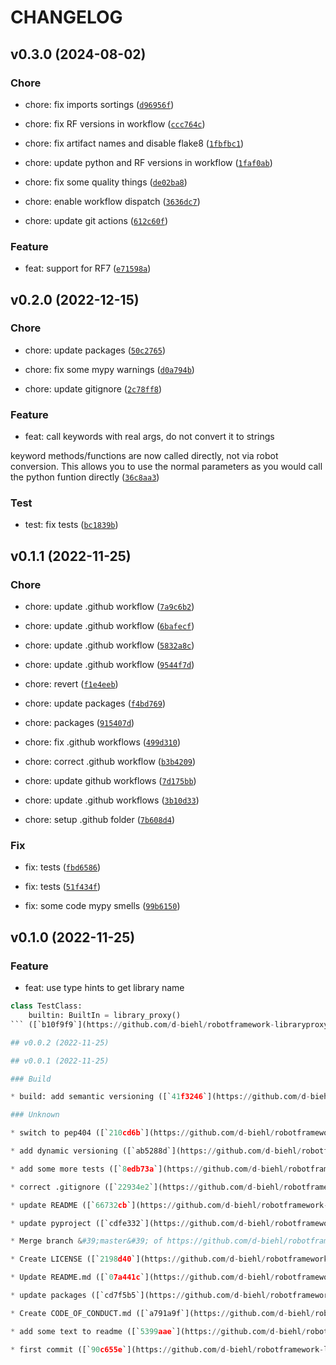 # CHANGELOG

## v0.3.0 (2024-08-02)

### Chore

* chore: fix imports sortings ([`d96956f`](https://github.com/d-biehl/robotframework-libraryproxy/commit/d96956fed755c7b834e4c668e05134503bd993a8))

* chore: fix RF versions in workflow ([`ccc764c`](https://github.com/d-biehl/robotframework-libraryproxy/commit/ccc764c37fc9ef858dab08e6374e25947cf658b7))

* chore: fix artifact names and disable flake8 ([`1fbfbc1`](https://github.com/d-biehl/robotframework-libraryproxy/commit/1fbfbc1a085639f8dec4b63c50e5bde7d732a7fe))

* chore: update python and RF versions in workflow ([`1faf0ab`](https://github.com/d-biehl/robotframework-libraryproxy/commit/1faf0ab71357a1eadd67bb6a3d2923226515a746))

* chore: fix some quality things ([`de02ba8`](https://github.com/d-biehl/robotframework-libraryproxy/commit/de02ba892ea71b5a10ff309d71cc28020749e3d8))

* chore: enable workflow dispatch ([`3636dc7`](https://github.com/d-biehl/robotframework-libraryproxy/commit/3636dc7d6ede8d26921bd855edfbc44aaf8b2410))

* chore: update git actions ([`612c60f`](https://github.com/d-biehl/robotframework-libraryproxy/commit/612c60fc638d960031a30f7ce2f21908673d745c))

### Feature

* feat: support for RF7 ([`e71598a`](https://github.com/d-biehl/robotframework-libraryproxy/commit/e71598a143b8c4abeb9d54bc1416151aca476d6f))

## v0.2.0 (2022-12-15)

### Chore

* chore: update packages ([`50c2765`](https://github.com/d-biehl/robotframework-libraryproxy/commit/50c2765a1bb455a9bfe23c7dadd789472addfbbb))

* chore: fix some mypy warnings ([`d0a794b`](https://github.com/d-biehl/robotframework-libraryproxy/commit/d0a794b409c569f03ab0d51b9a0152dfd45b4434))

* chore: update gitignore ([`2c78ff8`](https://github.com/d-biehl/robotframework-libraryproxy/commit/2c78ff888482261ef1bc06b8135e5d3e8394d28b))

### Feature

* feat: call keywords with real args, do not convert it to strings

keyword methods/functions are now called directly, not via robot conversion. This allows you to use the normal parameters as you would call the python funtion directly ([`36c8aa3`](https://github.com/d-biehl/robotframework-libraryproxy/commit/36c8aa3620b19f1d8ec4a07220382be944ca727d))

### Test

* test: fix tests ([`bc1839b`](https://github.com/d-biehl/robotframework-libraryproxy/commit/bc1839bfe5e85da4e17e1246ec90cf76cfc09646))

## v0.1.1 (2022-11-25)

### Chore

* chore: update .github workflow ([`7a9c6b2`](https://github.com/d-biehl/robotframework-libraryproxy/commit/7a9c6b27c868182a45865f51252f7bde850772c0))

* chore: update .github workflow ([`6bafecf`](https://github.com/d-biehl/robotframework-libraryproxy/commit/6bafecf767e3e0c8faf1682ddbb1219321ee250e))

* chore: update .github workflow ([`5832a8c`](https://github.com/d-biehl/robotframework-libraryproxy/commit/5832a8ca168caa56feb0b386b37fdeba06157283))

* chore: update .github workflow ([`9544f7d`](https://github.com/d-biehl/robotframework-libraryproxy/commit/9544f7df9bcb8a4204c1e94b77b90ef9a6869092))

* chore: revert ([`f1e4eeb`](https://github.com/d-biehl/robotframework-libraryproxy/commit/f1e4eebad3625fcdf87d4aa54c28b2d6bdbf7505))

* chore: update packages ([`f4bd769`](https://github.com/d-biehl/robotframework-libraryproxy/commit/f4bd7697d3dc6e18587d4e0565dce3607d98a472))

* chore: packages ([`915407d`](https://github.com/d-biehl/robotframework-libraryproxy/commit/915407dab3bc88771e017d88027a2eafbfaf48c2))

* chore: fix .github workflows ([`499d310`](https://github.com/d-biehl/robotframework-libraryproxy/commit/499d31031d93becc7f32b84e78485f3e8f5a6e6e))

* chore: correct .github workflow ([`b3b4209`](https://github.com/d-biehl/robotframework-libraryproxy/commit/b3b420933e15f91714d8d3570f22bfac52932cb6))

* chore: update github workflows ([`7d175bb`](https://github.com/d-biehl/robotframework-libraryproxy/commit/7d175bb434ebed7cda925eec0a831ac4a7977d42))

* chore: update .github workflows ([`3b10d33`](https://github.com/d-biehl/robotframework-libraryproxy/commit/3b10d3303dc7b23194f45c3ed046b8552df88f39))

* chore: setup .github folder ([`7b608d4`](https://github.com/d-biehl/robotframework-libraryproxy/commit/7b608d4f83aca993d2bd48106395a32d864fd15a))

### Fix

* fix: tests ([`fbd6586`](https://github.com/d-biehl/robotframework-libraryproxy/commit/fbd65863e00238e39e81756745e69e3193a777b4))

* fix: tests ([`51f434f`](https://github.com/d-biehl/robotframework-libraryproxy/commit/51f434ff72ffe451b9407bdb6018ac3055a2f9ae))

* fix: some code mypy smells ([`99b6150`](https://github.com/d-biehl/robotframework-libraryproxy/commit/99b615063d5006078d53ca8d0929277b55b7849a))

## v0.1.0 (2022-11-25)

### Feature

* feat: use type hints to get library name

```python
class TestClass:
    builtin: BuiltIn = library_proxy()
``` ([`b10f9f9`](https://github.com/d-biehl/robotframework-libraryproxy/commit/b10f9f9b0aafd254e5c44f167b40eb10b77348fd))

## v0.0.2 (2022-11-25)

## v0.0.1 (2022-11-25)

### Build

* build: add semantic versioning ([`41f3246`](https://github.com/d-biehl/robotframework-libraryproxy/commit/41f3246914fd3520dc1151038a1df0af38fc30c4))

### Unknown

* switch to pep404 ([`210cd6b`](https://github.com/d-biehl/robotframework-libraryproxy/commit/210cd6bae9c64f99d015d0d29c51efc3911e1169))

* add dynamic versioning ([`ab5288d`](https://github.com/d-biehl/robotframework-libraryproxy/commit/ab5288d15674a7b6a1fa4d29ceb09d40456a427a))

* add some more tests ([`8edb73a`](https://github.com/d-biehl/robotframework-libraryproxy/commit/8edb73a2f75b0076212151119cfd20c5619a24b8))

* correct .gitignore ([`22934e2`](https://github.com/d-biehl/robotframework-libraryproxy/commit/22934e2c0695401b3255466bd02e84d9047d052e))

* update README ([`66732cb`](https://github.com/d-biehl/robotframework-libraryproxy/commit/66732cbeb11bc94361921c9836b24c126d758d24))

* update pyproject ([`cdfe332`](https://github.com/d-biehl/robotframework-libraryproxy/commit/cdfe332ec0ee6260a2662256bd64ed4eb2f7ec21))

* Merge branch &#39;master&#39; of https://github.com/d-biehl/robotframework-libraryproxy ([`cd1b19e`](https://github.com/d-biehl/robotframework-libraryproxy/commit/cd1b19e90ed143df2b62e0ac1491428528d1bef9))

* Create LICENSE ([`2198d40`](https://github.com/d-biehl/robotframework-libraryproxy/commit/2198d40895619739d1e94a6781d8b3fb46b2c5be))

* Update README.md ([`07a441c`](https://github.com/d-biehl/robotframework-libraryproxy/commit/07a441ca1ed89f2bcdbdc8e28eadd286ed92edd4))

* update packages ([`cd7f5b5`](https://github.com/d-biehl/robotframework-libraryproxy/commit/cd7f5b54220d9bfaab97c4eb6e74c5c048775c12))

* Create CODE_OF_CONDUCT.md ([`a791a9f`](https://github.com/d-biehl/robotframework-libraryproxy/commit/a791a9faf924f774b17191bee964ae74f80f537f))

* add some text to readme ([`5399aae`](https://github.com/d-biehl/robotframework-libraryproxy/commit/5399aaee0e24ac38ea5cbfe8b3471cf31d20ace6))

* first commit ([`90c655e`](https://github.com/d-biehl/robotframework-libraryproxy/commit/90c655e69d14d4c13701e5b2f6eea1f11753229e))
